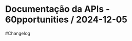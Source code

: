 
Documentação da APIs - 60pportunities / 2024-12-05
=========================================

#Changelog


